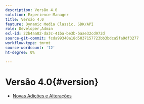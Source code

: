 ```yaml
---
description: Versão 4.0
solution: Experience Manager
title: Versão 4.0
feature: Dynamic Media Classic, SDK/API
role: Developer,Admin
exl-id: 22b4aa82-da3c-41ba-be3b-baae32cd972d
source-git-commit: fcda99340a18d5037157723bb3bdca5fa9df3277
workflow-type: tm+mt
source-wordcount: '12'
ht-degree: 0%

---
```


# Versão 4.0{#version}

* [Novas Adições e Alterações](r-4-0-new.md)
